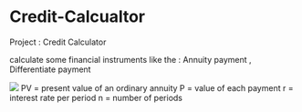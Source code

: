 # Credit-Calcualtor

Project : Credit Calculator

calculate some financial instruments like the : Annuity payment , Differentiate payment

<img src="https://render.githubusercontent.com/render/math?math=PV = P \times \frac{1 - (1 + r)^{-n}}{r}">
PV	=	present value of an ordinary annuity
P	=	value of each payment
r	=	interest rate per period
n	=	number of periods
